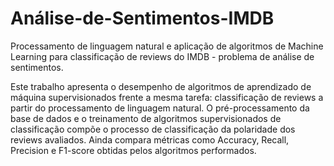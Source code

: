 # Análise-de-Sentimentos-IMDB
Processamento de linguagem natural  e aplicação de algoritmos de Machine Learning  para classificação de reviews do IMDB - problema de análise de sentimentos.

Este trabalho apresenta o desempenho de algoritmos de aprendizado de máquina supervisionados frente a mesma tarefa: classificação de reviews a partir do processamento de linguagem natural. O pré-processamento da base de dados e o treinamento de algoritmos supervisionados de classificação compõe o processo de classificação da polaridade dos reviews avaliados. Ainda compara métricas como Accuracy, Recall, Precision e F1-score obtidas pelos algoritmos performados.
